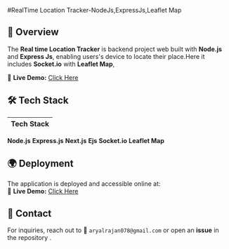 #RealTime Location Tracker-NodeJs,ExpressJs,Leaflet Map

## 🌟 Overview
The **Real time Location Tracker** is backend project web  built with **Node.js** and **Express Js**, enabling users's device to locate their place.Here it includes **Socket.io** with **Leaflet Map**,

🔗 **Live Demo:** [Click Here](https://realtime-tracker-6c5x.onrender.com)  

## 🛠 Tech Stack
|Tech Stack|
|------|
 **Node.js**
 **Express.js**
 **Next.js**
 **Ejs**
 **Socket.io**
 **Leaflet Map**

  ## 🌍 Deployment
The application is deployed and accessible online at:  
🔗 **Live Demo:** [Click Here](https://realtime-tracker-6c5x.onrender.com)  


## 📧 Contact
For inquiries, reach out to 📩 `aryalrajan078@gmail.com` or open an **issue** in the repository .

